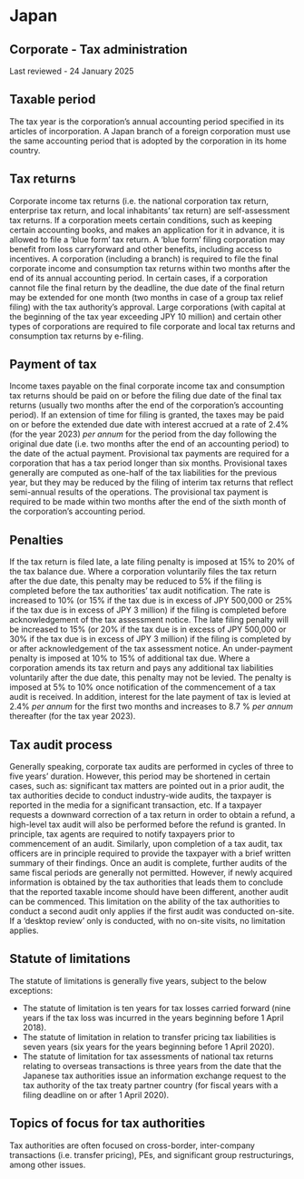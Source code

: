 # Japan
## Corporate - Tax administration
Last reviewed - 24 January 2025
## Taxable period
The tax year is the corporation’s annual accounting period specified in its articles of incorporation. A Japan branch of a foreign corporation must use the same accounting period that is adopted by the corporation in its home country.
## Tax returns
Corporate income tax returns (i.e. the national corporation tax return, enterprise tax return, and local inhabitants’ tax return) are self-assessment tax returns.
If a corporation meets certain conditions, such as keeping certain accounting books, and makes an application for it in advance, it is allowed to file a ‘blue form’ tax return. A ‘blue form’ filing corporation may benefit from loss carryforward and other benefits, including access to incentives.
A corporation (including a branch) is required to file the final corporate income and consumption tax returns within two months after the end of its annual accounting period. In certain cases, if a corporation cannot file the final return by the deadline, the due date of the final return may be extended for one month (two months in case of a group tax relief filing) with the tax authority’s approval. 
Large corporations (with capital at the beginning of the tax year exceeding JPY 10 million) and certain other types of corporations are required to file corporate and local tax returns and consumption tax returns by e-filing.
## Payment of tax
Income taxes payable on the final corporate income tax and consumption tax returns should be paid on or before the filing due date of the final tax returns (usually two months after the end of the corporation’s accounting period). If an extension of time for filing is granted, the taxes may be paid on or before the extended due date with interest accrued at a rate of 2.4% (for the year 2023) _per annum_ for the period from the day following the original due date (i.e. two months after the end of an accounting period) to the date of the actual payment.
Provisional tax payments are required for a corporation that has a tax period longer than six months. Provisional taxes generally are computed as one-half of the tax liabilities for the previous year, but they may be reduced by the filing of interim tax returns that reflect semi-annual results of the operations. The provisional tax payment is required to be made within two months after the end of the sixth month of the corporation’s accounting period.
## Penalties
If the tax return is filed late, a late filing penalty is imposed at 15% to 20% of the tax balance due. Where a corporation voluntarily files the tax return after the due date, this penalty may be reduced to 5% if the filing is completed before the tax authorities’ tax audit notification. The rate is increased to 10% (or 15% if the tax due is in excess of JPY 500,000 or 25% if the tax due is in excess of JPY 3 million) if the filing is completed before acknowledgement of the tax assessment notice. The late filing penalty will be increased to 15% (or 20% if the tax due is in excess of JPY 500,000 or 30% if the tax due is in excess of JPY 3 million) if the filing is completed by or after acknowledgement of the tax assessment notice.
An under-payment penalty is imposed at 10% to 15% of additional tax due. Where a corporation amends its tax return and pays any additional tax liabilities voluntarily after the due date, this penalty may not be levied. The penalty is imposed at 5% to 10% once notification of the commencement of a tax audit is received.
In addition, interest for the late payment of tax is levied at 2.4% _per annum_ for the first two months and increases to 8.7 % _per annum_ thereafter (for the tax year 2023).
## Tax audit process
Generally speaking, corporate tax audits are performed in cycles of three to five years’ duration. However, this period may be shortened in certain cases, such as: significant tax matters are pointed out in a prior audit, the tax authorities decide to conduct industry-wide audits, the taxpayer is reported in the media for a significant transaction, etc. If a taxpayer requests a downward correction of a tax return in order to obtain a refund, a high-level tax audit will also be performed before the refund is granted.
In principle, tax agents are required to notify taxpayers prior to commencement of an audit. Similarly, upon completion of a tax audit, tax officers are in principle required to provide the taxpayer with a brief written summary of their findings.
Once an audit is complete, further audits of the same fiscal periods are generally not permitted. However, if newly acquired information is obtained by the tax authorities that leads them to conclude that the reported taxable income should have been different, another audit can be commenced. This limitation on the ability of the tax authorities to conduct a second audit only applies if the first audit was conducted on-site. If a ‘desktop review’ only is conducted, with no on-site visits, no limitation applies.
## Statute of limitations
The statute of limitations is generally five years, subject to the below exceptions:
  * The statute of limitation is ten years for tax losses carried forward (nine years if the tax loss was incurred in the years beginning before 1 April 2018).
  * The statute of limitation in relation to transfer pricing tax liabilities is seven years (six years for the years beginning before 1 April 2020).
  * The statute of limitation for tax assessments of national tax returns relating to overseas transactions is three years from the date that the Japanese tax authorities issue an information exchange request to the tax authority of the tax treaty partner country (for fiscal years with a filing deadline on or after 1 April 2020).


## Topics of focus for tax authorities
Tax authorities are often focused on cross-border, inter-company transactions (i.e. transfer pricing), PEs, and significant group restructurings, among other issues.
